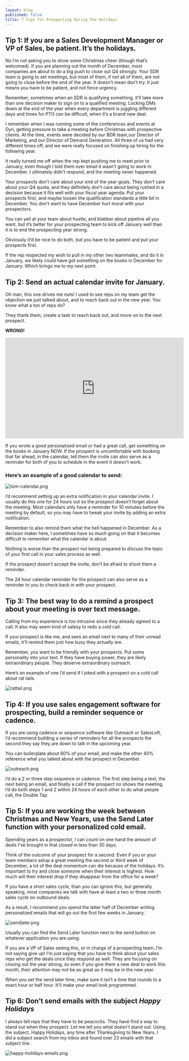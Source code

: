 ```yaml
---
layout: blog
published: false
title: 7 Tips for Prospecting During The Holidays
---
```

## Tip 1: If you are a Sales Development Manager or VP of Sales, be patient. It’s the holidays.

No I’m not asking you to show some Christmas cheer (though that’s welcomed). If you are planning out the month of December, most companies are about to do a big push to close out Q4 strongly. Your SDR team is going to set meetings, but most of them, if not all of them, are not going to close before the end of the year. It doesn’t mean don’t try. It just means you have to be patient, and not force urgency.

Remember, sometimes when an SDR is qualifying something, it’ll take more than one decision maker to sign on to a qualified meeting. Locking DMs down at the end of the year when every department is juggling different days and times for PTO can be difficult, when it’s a brand new deal. 

I remember when I was running some of the conferences and events at Dyn, getting pressure to take a meeting before Christmas with prospective clients. At the time, events were decided by our BDR team,our Director of Marketing, and our Director of Demand Generation. All three of us had very different times off, and we were really focused on finishing up hiring for the following year. 

It really turned me off when the rep kept pushing me to meet prior to January, even though I told them over email it wasn’t going to work in December. I ultimately didn’t respond, and the meeting never happened. 

Your prospects don’t care about your end of the year goals. They don’t care about your Q4 quota, and they definitely don’t care about being rushed in a decision because it fits well with your fiscal year agenda. Put your prospects first, and maybe loosen the qualification standards a little bit in December. You don’t want to have December hurt moral with your prospectors. 

You can yell at your team about hustle, and blabber about pipeline all you want, but it’s better for your prospecting team to kick off January well than it is to end the prospecting year strong.

Obviously it’d be nice to do both, but you have to be patient and put your prospects first. 

If the rep respected my wish to pull in my other two teammates, and do it in January, we likely could have got something on the books in December for January. Which brings me to my next point. 

## Tip 2: Send an actual calendar invite for January.

Oh man, this one drives me nuts! I used to see reps on my team get the objection we just talked about, and to reach back out in the new year. You know what a ton of reps do? 

They thank them, create a task to reach back out, and move on to the next prospect.

**WRONG!**

<iframe width="560" height="315" src="https://www.youtube.com/embed/5hfYJsQAhl0" frameborder="0" allow="accelerometer; autoplay; encrypted-media; gyroscope; picture-in-picture" allowfullscreen></iframe> 

If you wrote a good personalized email or had a great call, get something on the books in January NOW. If the prospect is uncomfortable with booking that far ahead, in the calendar, tell them the invite can also serve as a reminder for both of you to schedule in the event it doesn’t work. 

### Here’s an example of a good calendar to send:

![tom-calendar.png](img/tom-calendar.png)

I’d recommend setting up an extra notification in your calendar invite. I usually do this one for 24 hours out so the prospect doesn’t forget about the meeting. Most calendars only have a reminder for 10 minutes before the meeting by default, so you may have to tweak your invite by adding an extra notification. 

Remember to also remind them what the hell happened in December. As a decision maker here, I sometimes have so much going on that it becomes difficult to remember what the calendar is about. 

Nothing is worse than the prospect not being prepared to discuss the topic of your first call in your sales process as well. 

If the prospect doesn’t accept the invite, don’t be afraid to shoot them a reminder. 

The 24 hour calendar reminder for the prospect can also serve as a reminder to you to check back in with your prospect. 


## Tip 3: The best way to do a remind a prospect about your meeting is over text message. 

Calling from my experience is too intrusive since they already agreed to a call. It also may seem kind of salesy to redo a cold call.  

If your prospect is like me, and sees an email next to many of their unread emails, it’ll remind them just how busy they actually are. 

Remember, you want to be friendly with your prospects. Put some personality into your text. If they have buying power, they are likely extraordinary people. They deserve extraordinary outreach.

Here’s an example of one I’d send if I joked with a prospect on a cold call about rat tails. 

![rattail.png](img/rattail.png)

## Tip 4: If you use sales engagement software for prospecting, build a reminder sequence or cadence.

If you are using cadence or sequence software like Outreach or SalesLoft, I’d recommend building a series of reminders for all the prospects the second they say they are down to talk in the upcoming year. 

You can boilerplate about 60% of your email, and make the other 40% reference what you talked about with the prospect in December. 

![outreach.png](outreach.png)

I’d do a 2 or three step sequence or cadence. The first step being a text, the next being an email, and finally a call if the prospect no shows the meeting.  I’d do both steps 1 and 2 within 24 hours of each other to do what people call, the Double Tap. 

## Tip 5: If you are working the week between Christmas and New Years, use the Send Later function with your personalized cold email.

Spending years as a prospector, I can count on one hand the amount of deals I’ve brought in that closed in less than 30 days. 

Think of the outcome of your prospect for a second. Even if you or your team members setup a great meeting the second or third week of December, a lot of the deal momentum can die because of the holidays. It’s important to try and close someone when their interest is highest. How much will their interest drop if they disappear from the office for a week? 

If you have a short sales cycle, than you can ignore this, but generally speaking, most companies we talk with have at least a two or three month sales cycle on outbound deals. 

As a result, I recommend you spend the latter half of December writing personalized emails that will go out the first few weeks in January. 

![sendlater.png](sendlater.png)

Usually you can find the Send Later function next to the send button on whatever application you are using. 

If you are a VP of Sales seeing this, or in charge of a prospecting team..I’m not saying give up! I’m just saying that you have to think about your sales reps who get the deals once they respond as well. They are focusing on closing out the year strong, so even if you give them a new deal to work this month, their attention may not be as great as it may be in the new year. 

When you set the send later time, make sure it isn’t a time that rounds to a exact hour or half hour. It’ll make your email look programmed. 

## Tip 6: Don’t send emails with the subject _Happy Holidays_

I always tell reps that they have to be peacocks. They have find a way to stand out when they prospect. Let me tell you what doesn’t stand out. Using the subject, Happy Holidays, any time after Thanksgiving to New Years. I did a subject search from my inbox and found over 23 emails with that subject line. 

![happy-holidays-emails.png](img/happy-holidays-emails.png)


















